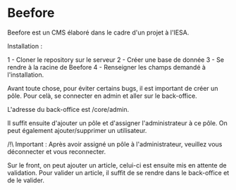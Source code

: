 # Beefore

Beefore est un CMS élaboré dans le cadre d'un projet à l'IESA. 

Installation : 

1 - Cloner le repository sur le serveur
2 - Créer une base de donnée
3 - Se rendre à la racine de Beefore
4 - Renseigner les champs demandé à l'installation.


Avant toute chose, pour éviter certains bugs, il est important de créer un pôle. Pour celà, se connecter en admin et aller sur le back-office.

L'adresse du back-office est /core/admin.

Il suffit ensuite d'ajouter un pôle et d'assigner l'administrateur à ce pôle. On peut également ajouter/supprimer un utilisateur.

/!\ Important : Après avoir assigné un pôle à l'administrateur, veuillez vous déconnecter et vous reconnecter.

Sur le front, on peut ajouter un article, celui-ci est ensuite mis en attente de validation. Pour valider un article, il suffit de se rendre dans
le back-office et de le valider.

